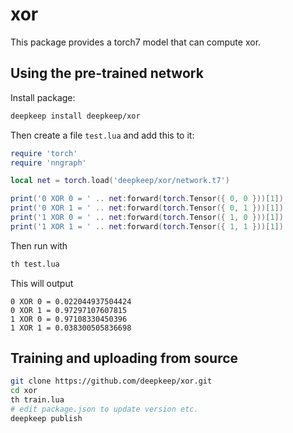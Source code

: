 # xor

This package provides a torch7 model that can compute xor.

## Using the pre-trained network

Install package:
```bash
deepkeep install deepkeep/xor
```

Then create a file `test.lua` and add this to it:
```lua
require 'torch'
require 'nngraph'

local net = torch.load('deepkeep/xor/network.t7')

print('0 XOR 0 = ' .. net:forward(torch.Tensor({ 0, 0 }))[1])
print('0 XOR 1 = ' .. net:forward(torch.Tensor({ 0, 1 }))[1])
print('1 XOR 0 = ' .. net:forward(torch.Tensor({ 1, 0 }))[1])
print('1 XOR 1 = ' .. net:forward(torch.Tensor({ 1, 1 }))[1])
```

Then run with
```bash
th test.lua
```

This will output

```
0 XOR 0 = 0.022044937504424
0 XOR 1 = 0.97297107607815
1 XOR 0 = 0.97108330450396
1 XOR 1 = 0.038300505836698
```

## Training and uploading from source

```bash
git clone https://github.com/deepkeep/xor.git
cd xor
th train.lua
# edit package.json to update version etc.
deepkeep publish
```
